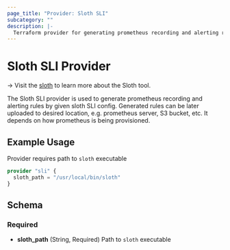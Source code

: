 ```yaml
---
page_title: "Provider: Sloth SLI"
subcategory: ""
description: |-
  Terraform provider for generating prometheus recording and alerting rules by [sloth](https://sloth.dev/) SLI config.
---
```


# Sloth SLI Provider

-> Visit the [sloth](https://sloth.dev/) to learn more about the Sloth tool.

The Sloth SLI provider is used to generate prometheus recording and alerting rules by given sloth SLI config.
Generated rules can be later uploaded to desired location, e.g. prometheus server, S3 bucket, etc.
It depends on how prometheus is being provisioned.

## Example Usage

Provider requires path to `sloth` executable

```terraform
provider "sli" {
  sloth_path = "/usr/local/bin/sloth"
}
```

## Schema

### Required

- **sloth_path** (String, Required) Path to `sloth` executable
